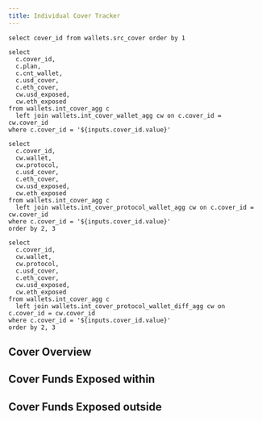 ```yaml
---
title: Individual Cover Tracker
---
```


```cover_dropdown
select cover_id from wallets.src_cover order by 1
```

<Dropdown data={cover_dropdown} name=cover_id value=cover_id title="Select Cover ID" />

```cover_list
select
  c.cover_id,
  c.plan,
  c.cnt_wallet,
  c.usd_cover,
  c.eth_cover,
  cw.usd_exposed,
  cw.eth_exposed
from wallets.int_cover_agg c
  left join wallets.int_cover_wallet_agg cw on c.cover_id = cw.cover_id
where c.cover_id = '${inputs.cover_id.value}'
```

```cover_wallet_protocol_list
select
  c.cover_id,
  cw.wallet,
  cw.protocol,
  c.usd_cover,
  c.eth_cover,
  cw.usd_exposed,
  cw.eth_exposed
from wallets.int_cover_agg c
  left join wallets.int_cover_protocol_wallet_agg cw on c.cover_id = cw.cover_id
where c.cover_id = '${inputs.cover_id.value}'
order by 2, 3
```

```cover_wallet_protocol_diff_list
select
  c.cover_id,
  cw.wallet,
  cw.protocol,
  c.usd_cover,
  c.eth_cover,
  cw.usd_exposed,
  cw.eth_exposed
from wallets.int_cover_agg c
  left join wallets.int_cover_protocol_wallet_diff_agg cw on c.cover_id = cw.cover_id
where c.cover_id = '${inputs.cover_id.value}'
order by 2, 3
```

## Cover Overview
<DataTable data={cover_list}>
  <Column id=cover_id title="cover id"/>
  <Column id=plan title="plan"/>
  <Column id=cnt_wallet title="# wallets" />
  <Column id=usd_cover title="cover ($)" />
  <Column id=eth_cover title="cover (Ξ)" />
  <Column id=usd_exposed title="funds exposed ($)" />
  <Column id=eth_exposed title="funds exposed (Ξ)" />
</DataTable>

## Cover Funds Exposed within <Value data={cover_list} column=plan/>
<DataTable data={cover_wallet_protocol_list} totalRow=true search=true>
  <Column id=cover_id title="cover id" totalAgg="grand total"/>
  <Column id=wallet title="wallet"/>
  <Column id=protocol title="protocol" />
  <Column id=usd_cover title="cover ($)" totalAgg=mean />
  <Column id=eth_cover title="cover (Ξ)" totalAgg=mean />
  <Column id=usd_exposed title="funds exposed ($)" totalAgg=sum />
  <Column id=eth_exposed title="funds exposed (Ξ)" totalAgg=sum />
</DataTable>

## Cover Funds Exposed outside <Value data={cover_list} column=plan/>
<DataTable data={cover_wallet_protocol_diff_list} totalRow=true search=true>
  <Column id=cover_id title="cover id" totalAgg="grand total"/>
  <Column id=wallet title="wallet"/>
  <Column id=protocol title="protocol" />
  <Column id=usd_cover title="cover ($)" totalAgg=mean />
  <Column id=eth_cover title="cover (Ξ)" totalAgg=mean />
  <Column id=usd_exposed title="funds exposed ($)" totalAgg=sum />
  <Column id=eth_exposed title="funds exposed (Ξ)" totalAgg=sum />
</DataTable>
